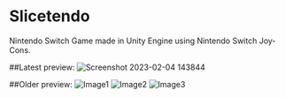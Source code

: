 # Slicetendo
Nintendo Switch Game made in Unity Engine using Nintendo Switch Joy-Cons.

##Latest preview:
![Screenshot 2023-02-04 143844](https://user-images.githubusercontent.com/40743579/216778462-e7c44798-4265-4cfa-8a59-debcbd7a372f.png)


##Older preview:
![Image1](https://i.imgur.com/nQLzXJL.png)
![Image2](https://i.imgur.com/ZEMDMpA.png)
![Image3](https://i.imgur.com/jxM32d6.png)
